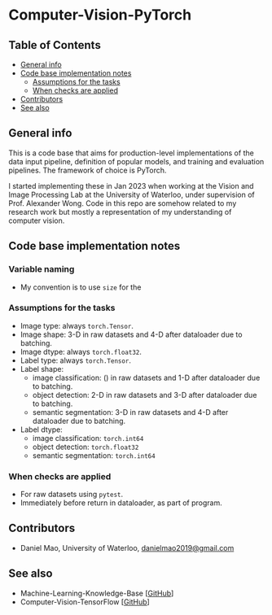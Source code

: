 # Computer-Vision-PyTorch <!-- omit in toc -->

## Table of Contents <!-- omit in toc -->

- [General info](#general-info)
- [Code base implementation notes](#code-base-implementation-notes)
  - [Assumptions for the tasks](#assumptions-for-the-tasks)
  - [When checks are applied](#when-checks-are-applied)
- [Contributors](#contributors)
- [See also](#see-also)

## General info

This is a code base that aims for production-level implementations of the data input pipeline, definition of popular models, and training and evaluation pipelines. The framework of choice is PyTorch.

I started implementing these in Jan 2023 when working at the Vision and Image Processing Lab at the University of Waterloo, under supervision of Prof. Alexander Wong. Code in this repo are somehow related to my research work but mostly a representation of my understanding of computer vision.

## Code base implementation notes

### Variable naming

* My convention is to use `size` for the 

### Assumptions for the tasks

* Image type: always `torch.Tensor`.
* Image shape: 3-D in raw datasets and 4-D after dataloader due to batching.
* Image dtype: always `torch.float32`.
* Label type: always `torch.Tensor`.
* Label shape:
    * image classification: () in raw datasets and 1-D after dataloader due to batching.
    * object detection: 2-D in raw datasets and 3-D after dataloader due to batching.
    * semantic segmentation: 3-D in raw datasets and 4-D after dataloader due to batching.
* Label dtype:
    * image classification: `torch.int64`
    * object detection: `torch.float32`
    * semantic segmentation: `torch.int64`

### When checks are applied

* For raw datasets using `pytest`.
* Immediately before return in dataloader, as part of program.

## Contributors

* Daniel Mao, University of Waterloo, [danielmao2019@gmail.com](danielmao2019@gmail.com)

## See also

* Machine-Learning-Knowledge-Base [[GitHub](https://github.com/danielmao2019/Machine-Learning-Knowledge-Base)]
* Computer-Vision-TensorFlow [[GitHub](https://github.com/danielmao2019/Computer-Vision-TensorFlow)]
